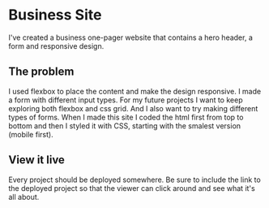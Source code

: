# Business Site
I've created a business one-pager website that contains a hero header, a form and responsive design.

## The problem
I used flexbox to place the content and make the design responsive. I made a form with different input types. For my future projects I want to keep exploring both flexbox and css grid. And I also want to try making different types of forms. When I made this site I coded the html first from top to bottom and then I styled it with CSS, starting with the smalest version (mobile first).

## View it live
Every project should be deployed somewhere. Be sure to include the link to the deployed project so that the viewer can click around and see what it's all about.
